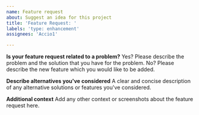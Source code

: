 ```yaml
---
name: Feature request
about: Suggest an idea for this project
title: 'Feature Request: '
labels: 'type: enhancement'
assignees: 'Accio1'

---
```


**Is your feature request related to a problem?**
Yes? Please describe the problem and the solution that you have for the problem.
No? Please describe the new feature which you would like to be added.

**Describe alternatives you've considered**
A clear and concise description of any alternative solutions or features you've considered.

**Additional context**
Add any other context or screenshots about the feature request here.
